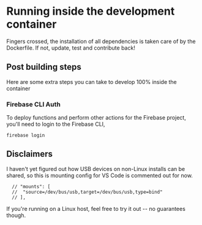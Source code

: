 # Running inside the development container
Fingers crossed, the installation of all dependencies is taken care of by the Dockerfile. If not, update, test and contribute back!

## Post building steps
Here are some extra steps you can take to develop 100% inside the container

### Firebase CLI Auth
To deploy functions and perform other actions for the Firebase project, you'll need to login to the Firebase CLI,
```
firebase login
```

## Disclaimers
I haven't yet figured out how USB devices on non-Linux installs can be shared, so this is mounting config for VS Code is commented out for now.
```
  // "mounts": [
  //  "source=/dev/bus/usb,target=/dev/bus/usb,type=bind"
  // ],
```
If you're running on a Linux host, feel free to try it out -- no guarantees though.
